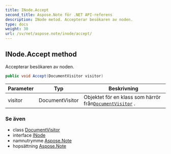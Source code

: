```yaml
---
title: INode.Accept
second_title: Aspose.Note för .NET API-referens
description: INode metod. Accepterar besökaren av noden.
type: docs
weight: 30
url: /sv/net/aspose.note/inode/accept/
---
```

## INode.Accept method

Accepterar besökaren av noden.

```csharp
public void Accept(DocumentVisitor visitor)
```

| Parameter | Typ | Beskrivning |
| --- | --- | --- |
| visitor | DocumentVisitor | Objektet för en klass som härrör från[`DocumentVisitor`](../../documentvisitor/) . |

### Se även

* class [DocumentVisitor](../../documentvisitor/)
* interface [INode](../)
* namnutrymme [Aspose.Note](../../inode/)
* hopsättning [Aspose.Note](../../../)


